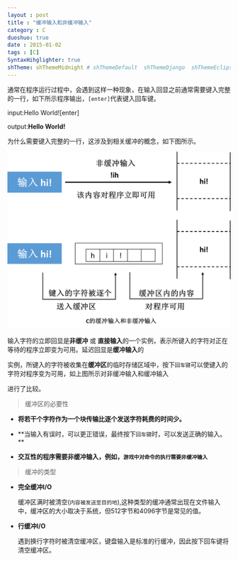 ```yaml
---
layout : post
title : "缓冲输入和非缓冲输入"
category : C
duoshuo: true
date : 2015-01-02
tags : [C]
SyntaxHihglighter: true
shTheme: shThemeMidnight # shThemeDefault  shThemeDjango  shThemeEclipse  shThemeEmacs  shThemeFadeToGrey  shThemeMidnight  shThemeRDark
---
```


通常在程序运行过程中，会遇到这样一种现象，在输入回显之前通常需要键入完整的一行，如下所示程序输出，```[enter]```代表键入回车键。

input:Hello World![enter]

output:**Hello World!**

为什么需要键入完整的一行，这涉及到相关缓冲的概念，如下图所示。

![缓冲输入和非缓冲输入](/res/img/blog/2015/01/02/buffer.png)  

<!-- more -->

输入字符的立即回显是**非缓冲** 或 **直接输入**的一个实例，表示所键入的字符对正在等待的程序立即变为可用。延迟回显是**缓冲输入**的

实例，所键入的字符被收集在**缓冲区**的临时存储区域中，按下```回车键```可以使键入的字符对程序变为可用，如上图所示对非缓冲输入和缓冲输入

进行了比较。

>缓冲区的必要性

* **将若干个字符作为一个块传输比逐个发送字符耗费的时间少。**

* **当输入有误时，可以更正错误，最终按下```回车键```时，可以发送正确的输入。 **

* **交互性的程序需要非缓冲输入，例如，```游戏中对命令的执行需要非缓冲输入```**

>缓冲的类型

* **完全缓冲I/O**

	缓冲区满时被清空(```内容被发送至目的地```),这种类型的缓冲通常出现在文件输入中，缓冲区的大小取决于系统，但512字节和4096字节是常见的值。
	
* **行缓冲I/O**

	遇到换行字符时被清空缓冲区，键盘输入是标准的行缓冲，因此按下回车键将清空缓冲区。





